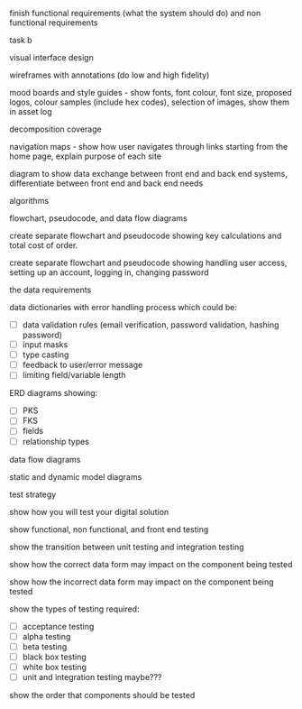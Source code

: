 finish functional requirements (what the system should do) and non functional requirements 

task b

visual interface design

wireframes with annotations (do low and high fidelity)

mood boards and style guides - show fonts, font colour, font size, proposed logos, colour samples (include hex codes), selection of images, show them in asset log

decomposition coverage

navigation maps - show how user navigates through links starting from the home page, explain purpose of each site

diagram to show data exchange between front end and back end systems, differentiate between front end and back end needs

algorithms

flowchart, pseudocode, and data flow diagrams 

create separate flowchart and pseudocode showing key calculations and total cost of order.

create separate flowchart and pseudocode showing handling user access, setting up an account, logging in, changing password

the data requirements 

data dictionaries with error handling process which could be:
- [ ] data validation rules (email verification, password validation, hashing password)
- [ ] input masks
- [ ] type casting 
- [ ] feedback to user/error message
- [ ] limiting field/variable length

ERD diagrams showing:
- [ ] PKS
- [ ] FKS
- [ ] fields 
- [ ] relationship types

data flow diagrams

static and dynamic model diagrams 

test strategy

show how you will test your digital solution

show functional, non functional, and front end testing

show the transition between unit testing and integration testing

show how the correct data form may impact on the component being tested

show how the incorrect data form may impact on the component being tested

show the types of testing required:
- [ ] acceptance testing
- [ ] alpha testing
- [ ] beta testing
- [ ] black box testing
- [ ] white box testing 
- [ ] unit and integration testing maybe???

show the order that components should be tested
